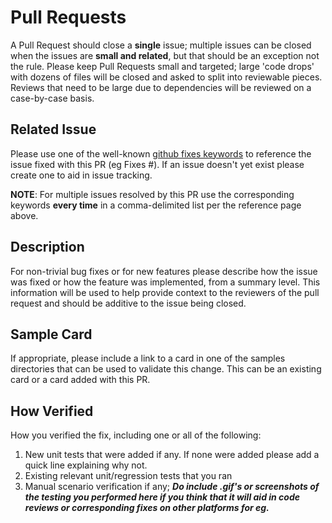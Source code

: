 # Pull Requests

A Pull Request should close a **single** issue; multiple issues can be closed when the issues are **small and related**, but that should be an exception not the rule. Please
keep Pull Requests small and targeted; large 'code drops' with dozens of files will be closed and asked to split into reviewable pieces. Reviews that need to be large due to dependencies will be
reviewed on a case-by-case basis.

## Related Issue

Please use one of the well-known [github fixes keywords](https://help.github.com/en/articles/closing-issues-using-keywords) to reference
the issue fixed with this PR (eg Fixes #<github issue number>). If an issue doesn't yet exist please create one to aid
in issue tracking.

**NOTE**: For multiple issues resolved by this PR use the corresponding keywords **every time** in a comma-delimited list per the reference
page above.

## Description

For non-trivial bug fixes or for new features please describe how the issue was fixed or how the feature was implemented, from a summary level. This information will be used to help provide context to the reviewers of the pull request and should be additive to the issue being closed.

## Sample Card

If appropriate, please include a link to a card in one of the samples directories that can be used to validate this change. This can be an existing card or a card added with this PR.

## How Verified

How you verified the fix, including one or all of the following:
1. New unit tests that were added if any. If none were added please add a quick line explaining why not.
2. Existing relevant unit/regression tests that you ran
3. Manual scenario verification if any; ***Do include .gif's or screenshots of the testing you performed here if you think that it
will aid in code reviews or corresponding fixes on other platforms for eg.***
